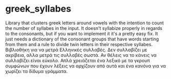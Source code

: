 # greek_syllabes
Library that clusters greek letters around vowels with the intention to count the number of syllabes in the input. It doesn't syllabize properly in regards to the consonants, but if you want to implement it it's a pretty easy fix. It just needs a dictionary of the consonant groups that have words starting from them and a rule to divide twin letters in their respective syllabes. Βιβλιοθήκη για να μετρά Ελληνικές συλλαβές. Δεν συλλαβίζει με ακρίβεια, αλλα μετρά τις συλλαβές σωστά. Αν θέλεις να το κάνεις να συλλαβίζει είναι εύκολο. Απλά χρειάζεται ένα λεξικό με τα γκρουπ συμφώνων που έχουν λέξεις να αρχίζουν από αυτά και ένα κανόνα για να χωρίζει τα δίδυμα γράμματα.
